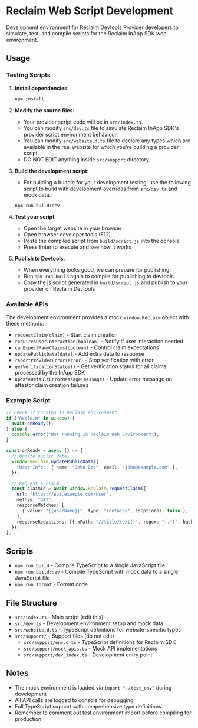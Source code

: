 # Reclaim Web Script Development

Development environment for Reclaim Devtools Provider developers to simulate, test, and compile scripts for the Reclaim InApp SDK web environment.

## Usage

### Testing Scripts

1. **Install dependencies**:

   ```bash
   npm install
   ```

2. **Modify the source files**:
   - Your provider script code will be in `src/index.ts`.
   - You can modify `src/dev.ts` file to simulate Reclaim InApp SDK's provider script environment behaviour.
   - You can modify `src/website.d.ts` file to declare any types which are available in the real website for which you're building a provider script.
   - DO NOT EDIT anything inside `src/support` directory.

3. **Build the development script**:
   - For building a bundle for your development testing, use the following script to build with development overrides from `src/dev.ts` and mock data.

   ```bash
   npm run build:dev
   ```

4. **Test your script**:
   - Open the target website in your browser
   - Open browser developer tools (F12)
   - Paste the compiled script from `build/script.js` into the console
   - Press Enter to execute and see how it works

5. **Publish to Devtools**:
   - When everything looks good, we can prepare for publishing.
   - Run `npm run build` again to compile for publishing to devtools.
   - Copy the js script generated in `build/script.js` and publish to your provider on Reclaim Devtools

### Available APIs

The development environment provides a mock `window.Reclaim` object with these methods:

- `requestClaim(claim)` - Start claim creation
- `requiresUserInteraction(boolean)` - Notify if user interaction needed
- `canExpectManyClaims(boolean)` - Control claim expectations
- `updatePublicData(data)` - Add extra data to response
- `reportProviderError(error)` - Stop verification with error
- `getVerificationStatus()` - Get verification status for all claims processed by the InApp SDK
- `updateDefaultErrorMessage(message)` - Update error message on attestor claim creation failures

### Example Script

```typescript
// Check if running in Reclaim environment
if ("Reclaim" in window) {
  await onReady();
} else {
  console.error("Not running in Reclaim Web Environment");
}

const onReady = async () => {
  // Update public data
  window.Reclaim.updatePublicData({
    "User Info": { name: "John Doe", email: "john@example.com" },
  });

  // Request a claim
  const claimId = await window.Reclaim.requestClaim({
    url: "https://api.example.com/user",
    method: "GET",
    responseMatches: [
      { value: "{{userName}}", type: "contains", isOptional: false },
    ],
    responseRedactions: [{ xPath: "//title/text()", regex: "(.*)", hash: "" }],
  });
};
```

## Scripts

- `npm run build` - Compile TypeScript to a single JavaScript file
- `npm run build:dev` - Compile TypeScript with mock data to a single JavaScript file
- `npm run format` - Format code

## File Structure

- `src/index.ts` - Main script (edit this)
- `src/dev.ts` - Development environment setup and mock data
- `src/website.d.ts` - TypeScript definitions for website-specific types
- `src/support/` - Support files (do not edit)
  - `src/support/env.d.ts` - TypeScript definitions for Reclaim SDK
  - `src/support/mock_apis.ts` - Mock API implementations
  - `src/support/dev_index.ts` - Development entry point

## Notes

- The mock environment is loaded via `import "./test_env"` during development
- All API calls are logged to console for debugging
- Full TypeScript support with comprehensive type definitions
- Remember to comment out test environment import before compiling for production
